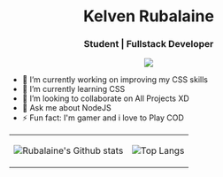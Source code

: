 <h1 align="center"> Kelven Rubalaine </h1>

<h3 align="center"> Student | Fullstack Developer </h3>

<p align="center">
    
<a href="https://www.linkedin.com/in/kelvenrubalaine/">
    <img src="https://img.shields.io/badge/linkedin%20-%230077B5.svg?&style=for-the-badge&logo=linkedin&logoColor=white"/>
</a>

- 🔭 I’m currently working on improving my CSS skills
- 🌱 I’m currently learning CSS
- 👯 I’m looking to collaborate on All Projects XD
- 💬 Ask me about NodeJS
- ⚡ Fun fact: I'm gamer and i love to Play COD

<table align="center">
<tbody>
<td>
    
![Rubalaine's Github stats](https://github-readme-stats.vercel.app/api?username=Rubalaine&theme=dark&show_icons=true)
</td>
<td>
    
![Top Langs](https://github-readme-stats.vercel.app/api/top-langs/?username=Rubalaine&exclude_repo=natours-css&theme=dark&hide=hack&text_color=BDDFFF&layout=compact)
</td>
</tbody>
</table>
